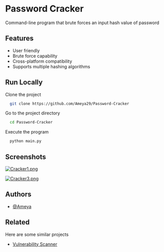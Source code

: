 
# Password Cracker

Command-line program that brute forces an input hash value of password


## Features

- User friendly
- Brute force capability
- Cross-platform compatibility
- Supports multiple hashing algorithms




## Run Locally

Clone the project

```bash
  git clone https://github.com/Ameya29/Password-Cracker
```

Go to the project directory

```bash
  cd Password-Cracker
```

Execute the program

```bash
  python main.py
```


## Screenshots


[![Cracker1.png](https://i.postimg.cc/FRfdvQVd/Cracker1.png)](https://postimg.cc/8JSPd93N)

[![Cracker3.png](https://i.postimg.cc/26xf60FQ/Cracker3.png)](https://postimg.cc/MMXL3bLH)


## Authors

- [@Ameya](https://github.com/Ameya29)


## Related

Here are some similar projects

- [Vulnerability Scanner](https://github.com/Ameya29/Vulnerability-Scanner)

